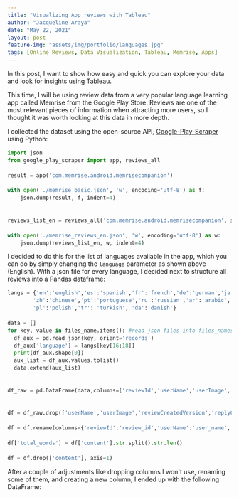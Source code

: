 ```yaml
---
title: "Visualizing App reviews with Tableau"
author: "Jacqueline Araya"
date: "May 22, 2021"
layout: post
feature-img: "assets/img/portfolio/languages.jpg"
tags: [Online Reviews, Data Visualization, Tableau, Memrise, Apps]
---
```


In this post, I want to show how easy and quick you can explore your data and look for insights using Tableau.

This time, I will be using review data from a very popular language learning app called Memrise from the Google Play Store. Reviews are one of the most relevant pieces of information when attracting more users, so I thought it was worth looking at this data in more depth.


I collected the dataset using the open-source API, [Google-Play-Scraper](https://pypi.org/project/google-play-scraper/) using Python:


```python
import json
from google_play_scraper import app, reviews_all

result = app('com.memrise.android.memrisecompanion')

with open('./memrise_basic.json', 'w', encoding='utf-8') as f:
	json.dump(result, f, indent=4)


reviews_list_en = reviews_all('com.memrise.android.memrisecompanion', sleep_milliseconds=100, language='en')

with open('./memrise_reviews_en.json', 'w', encoding='utf-8') as w:
	json.dump(reviews_list_en, w, indent=4)
```

I decided to do this for the list of languages available in the app, which you can do by simply changing the `language` parameter as shown above (English). With a json file for every language, I decided next to structure all reviews into a Pandas dataframe:


```python
langs = {'en':'english','es':'spanish','fr':'french','de':'german','ja':'japanese','it':'italian','ko':'korean',\
		'zh':'chinese','pt':'portuguese','ru':'russian','ar':'arabic','nl':'dutch','sv':'swedish','no':'norwegian',\
		'pl':'polish','tr': 'turkish', 'da':'danish'}

data = []
for key, value in files_name.items(): #read json files into files_names dictionary
  df_aux = pd.read_json(key, orient='records')
  df_aux['language'] = langs[key[16:18]]
  print(df_aux.shape[0])
  aux_list = df_aux.values.tolist()
  data.extend(aux_list)
  

df_raw = pd.DataFrame(data,columns=['reviewId','userName','userImage','content','score','thumbsUpCount','reviewCreatedVersion','at','replyContent','repliedAt','language'])


df = df_raw.drop(['userName','userImage','reviewCreatedVersion','replyContent','repliedAt'], axis=1)

df = df.rename(columns={'reviewId':'review_id','userName':'user_name', 'thumbsUpCount':'thumbsup_count', 'at':'timestamp'})

df['total_words'] = df['content'].str.split().str.len()

df = df.drop(['content'], axis=1)
```

After a couple of adjustments like dropping columns I won't use, renaming some of them, and creating a new column, I ended up with the following DataFrame:


<div>
    <style scoped>
		dataframe tbody tr th:only-of-type {
		vertical-align: middle;
		}

		.dataframe tbody tr th {
		vertical-align: top;
		}

		.dataframe thead th {
		text-align: right;
        }
    </style>
    <table border="1" class="dataframe">
        <thead>
          <tr style="text-align: right;">
            <th></th>
            <th>review_id</th>
            <th>score</th>
            <th>thumbsup_count</th>
            <th>timestamp</th>
            <th>language</th>
            <th>total_words</th>
          </tr>
        </thead>
        <tbody>
          <tr>
            <th>0</th>
            <td>gp:AOqpTOHamIweFSBCS7OWLBfdyWjz3WgGmb0n8-MEeo5...</td>
            <td>2</td>
            <td>0</td>
            <td>2021-05-19 15:44:07</td>
            <td>english</td>
            <td>16.0</td>
          </tr>
          <tr>
            <th>1</th>
            <td>gp:AOqpTOGI8LwkPYOi1l8BX2GJAEx-FKWmnVb1NK2UrAE...</td>
            <td>5</td>
            <td>0</td>
            <td>2021-05-19 15:16:39</td>
            <td>english</td>
            <td>1.0</td>
          </tr>
          <tr>
            <th>2</th>
            <td>gp:AOqpTOHCthAjKSUTaGwEOycjfNY61otauSj_6kDwxhy...</td>
            <td>4</td>
            <td>0</td>
            <td>2021-05-19 14:49:37</td>
            <td>english</td>
            <td>12.0</td>
          </tr>
          <tr>
            <th>3</th>
            <td>gp:AOqpTOEibnCpS70HfqEt0wqObDehV1GrFzQeKw9Jbtp...</td>
            <td>5</td>
            <td>0</td>
            <td>2021-05-19 14:44:03</td>
            <td>english</td>
            <td>4.0</td>
          </tr>
          <tr>
            <th>4</th>
            <td>gp:AOqpTOFidYL61WOS0IsVF3tdBe2Of6Q28oEZfowTAJH...</td>
            <td>5</td>
            <td>0</td>
            <td>2021-05-19 14:28:16</td>
            <td>english</td>
            <td>15.0</td>
          </tr>
          <tr>
            <th>5</th>
            <td>gp:AOqpTOGuXG3mnaWJ4Uj96R5hpCsWz-YGSkZ1Dd9xgLf...</td>
            <td>4</td>
            <td>0</td>
            <td>2021-05-19 12:41:31</td>
            <td>english</td>
            <td>9.0</td>
          </tr>
          <tr>
            <th>6</th>
            <td>gp:AOqpTOEp_tmeJqpXiVjsSEeqc6IUNV8btLarVNESB04...</td>
            <td>5</td>
            <td>0</td>
            <td>2021-05-19 12:23:26</td>
            <td>english</td>
            <td>2.0</td>
          </tr>
          <tr>
            <th>7</th>
            <td>gp:AOqpTOGZB1cGF07pZ8A6Gzr_RARdP4-BwljmaTnEDXi...</td>
            <td>5</td>
            <td>0</td>
            <td>2021-05-19 12:16:25</td>
            <td>english</td>
            <td>2.0</td>
          </tr>
          <tr>
            <th>8</th>
            <td>gp:AOqpTOFjeVT0CnGViQUSEWLYkugC7Wyyh03CnIZxMqR...</td>
            <td>4</td>
            <td>0</td>
            <td>2021-05-19 11:06:25</td>
            <td>english</td>
            <td>3.0</td>
          </tr>
          <tr>
            <th>9</th>
            <td>gp:AOqpTOHkCP3JjEm3V7FQ_JQQ9fCbOVLCORMBloB2aHq...</td>
            <td>5</td>
            <td>0</td>
            <td>2021-05-19 09:19:35</td>
            <td>english</td>
            <td>38.0</td>
          </tr>
          <tr>
            <th>...</th>
            <td>...</td>
            <td>...</td>
            <td>...</td>
            <td>...</td>
            <td>...</td>
            <td>...</td>
          </tr>
        </tbody>
    </table>
</div>



```python
df.to_csv('memrise_df_languages.csv', index=False)

```

The resulting CSV file has 509,904 reviews...not bad! I decided to leave out the content of each review for now (I don't intend to do text analysis here) and use the count of words of each review instead, maybe there's some interesting there.

Now that I'm done with the collection and processing part we can load the data into Tableau and start exploring!

First, let's confirm what the [Google Play Store](https://play.google.com/store/apps/details?id=com.memrise.android.memrisecompanion) tells us about the number of reviews per score for this app. By looking at the following histogram, it's clear that the collected data follows the same *J-shaped* distribution:

<img src="/assets/img/portfolio/memrise_reviews/histogramcounts.png" width="550" height="400" style="display: block; margin: auto;" />

Now, let's see the number of reviews per language:


<img src="/assets/img/portfolio/memrise_reviews/hist_perlanguage.png" style="display: block; margin: auto;" />

We can see that reviews written in English surpass by far the number of reviews of any other language, and it is almost the same amount as the 3 following languages: Spanish, Portuguese and Russian. Also, it's worth noting that the review system of the app is not doing so well for north-European languages such as Swedish, Norwegian, and Danish.

Now, I'm wondering how the number of reviews has evolved over time, and whether there is any sign of trends going on.


<img src="/assets/img/portfolio/memrise_reviews/reviewcount_evolution_basic.jpg"  style="display: block; margin: auto;" />

The plot above tells us that the peak in the number of reviews occurred in August 2017, and it suggests that overall 2017 has been the year with more ratings for the app. The Memrise app was launched in September 2010 but probably was available at the Google Play Store a bit later. You can see a very low growth at the beginning of the graph during 2013-2015 and it's around the end of 2015 and the beginning of 2016 where the company started to get much more user interaction through ratings. Then, after 2017 the number of ratings has been in steady decline from that August 2017 peak, with some minor peaks during mostly winter times. 

There is no clear evidence of any seasonal behaviour of users, meaning you can't predict when users are most likely to review the app. Nevertheless, there is a clear upwards tendency during the first years and a clear downward tendency in most recent years. Interestingly enough, I thought there would be a major increase in reviews during the first months of the pandemic, around March-April 2020, but it doesn't appear to be the case (reviews don't necessarily translate into more app usage). 


Next, I was curious about the growth in the number of reviews across the years by language. The following plot shows the fraction of the total number of reviews of each language during each year:


<img src="/assets/img/portfolio/memrise_reviews/fraction_count_language_all.jpg"  style="display: block; margin: auto;" />

It is particularly hard to see individual growth, but it is possible to see that in 2016, reviews in Korean represent 33% of its total, while 43% of reviews in Chinese were made in 2017, which we known by the plot above, was the year with the highest peak in reviews. In contrast, we can see that for Arabic, a smaller proportion of its total reviews were made during earlier years, and a bigger number of reviews were made later after the 2017 peak.


A nice feature of Tableau is the highlighter option, which lets you see a particular value shading the rest of them. I wanted to highlight the fraction of the total reviews in English, since they represent the majority of reviews:

<img src="/assets/img/portfolio/memrise_reviews/fraction_count_language_english.jpg"  style="display: block; margin: auto;" />

And, what we can observe here, is that reviews in English follow the same pattern as the rest of the languages, having no particular increase or decrease out of the *normal* growth in each year.

To follow this idea, I wanted to plot the cumulative growth in number of reviews per language across years:

<img src="/assets/img/portfolio/memrise_reviews/cumulative_count_language_all.jpg"  style="display: block; margin: auto;" />

This plot confirms that the number of reviews in Japanese was the one that grew earlier and reviews in Arabic were the ones that grew slower. The difference in this rate of growth is most notably in 2017, when Japanese reviews already accounted for more than 76% of reviews, while by the same time, reviews in Arabic only accounted for 49% of its total reviews.


And last but not least, as I mentioned above, I calculated the count of words each review has, for people that write content along with the score. I was interested if there was any difference in the number of words a person leaving a review uses in each different language. And this is a tricky one because the difference can be confounded among many things including differences in the alphabet, to length of sentences, to how much a language uses concepts, like kanjis, instead of words.

So, having this in mind, I plotted the standard deviation in the number of words per language:

<img src="/assets/img/portfolio/memrise_reviews/std_dv_wordcount.jpg"  style="display: block; margin: auto;" />

And, not surprisingly, languages that use kanjis have a lower standard deviation than western languages, and languages that are very similar and have a common root appear together, like Spanish and Portuguese, or Dutch and Swedish, or English and German. What the standard deviation tells us is the number of words in each language the reviews tend to deviate from the average amount of words for the same language.

It's easy to see that with a couple of plots quickly made on Tableau, you can rapidly get to know more about the data and see if there's anything worth exploring in more depth before doing any more complex models or analysis. 